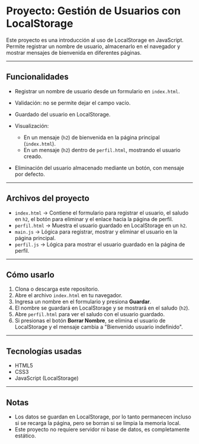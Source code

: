 # Proyecto: Gestión de Usuarios con LocalStorage

Este proyecto es una introducción al uso de LocalStorage en JavaScript. Permite registrar un nombre de usuario, almacenarlo en el navegador y mostrar mensajes de bienvenida en diferentes páginas.

---

## Funcionalidades

* Registrar un nombre de usuario desde un formulario en `index.html`.
* Validación: no se permite dejar el campo vacío.
* Guardado del usuario en LocalStorage.
* Visualización:

  * En un mensaje (`h2`) de bienvenida en la página principal (`index.html`).
  * En un mensaje (`h2`) dentro de `perfil.html`, mostrando el usuario creado.
* Eliminación del usuario almacenado mediante un botón, con mensaje por defecto.

---

## Archivos del proyecto

* `index.html` → Contiene el formulario para registrar el usuario, el saludo en `h2`, el botón para eliminar y el enlace hacia la página de perfil.
* `perfil.html` → Muestra el usuario guardado en LocalStorage en un `h2`.
* `main.js` → Lógica para registrar, mostrar y eliminar el usuario en la página principal.
* `perfil.js` → Lógica para mostrar el usuario guardado en la página de perfil.

---

## Cómo usarlo

1. Clona o descarga este repositorio.
2. Abre el archivo `index.html` en tu navegador.
3. Ingresa un nombre en el formulario y presiona **Guardar**.
4. El nombre se guardará en LocalStorage y se mostrará en el saludo (`h2`).
5. Abre `perfil.html` para ver el saludo con el usuario guardado.
6. Si presionas el botón **Borrar Nombre**, se elimina el usuario de LocalStorage y el mensaje cambia a "Bienvenido usuario indefinido".

---

## Tecnologías usadas

* HTML5
* CSS3
* JavaScript (LocalStorage)

---

## Notas

* Los datos se guardan en LocalStorage, por lo tanto permanecen incluso si se recarga la página, pero se borran si se limpia la memoria local.
* Este proyecto no requiere servidor ni base de datos, es completamente estático.
